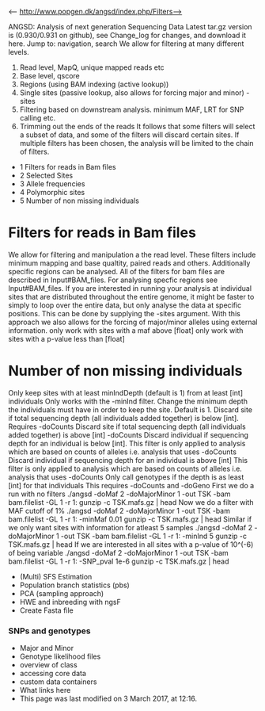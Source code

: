 <-- http://www.popgen.dk/angsd/index.php/Filters-->

ANGSD: Analysis of next generation Sequencing Data
Latest tar.gz version is (0.930/0.931 on github), see Change_log for changes, and download it  here.
Jump to: navigation, search
We allow for filtering at many different levels.
1. Read level, MapQ, unique mapped reads etc
2. Base level, qscore
4. Regions (using BAM indexing (active lookup))
5. Single sites (passive lookup, also allows for forcing major and minor) -sites
6. Filtering based on downstream analysis. minimum MAF, LRT for SNP calling etc.
7. Trimming out the ends of the reads
It follows that some filters will select a subset of data, and some of the filters will discard certain sites. If multiple filters has been chosen, the analysis will be limited to the chain of filters.
* 1 Filters for reads in Bam files
* 2 Selected Sites
* 3 Allele frequencies
* 4 Polymorphic sites
* 5 Number of non missing individuals
# Filters for reads in Bam files
We allow for filtering and manipulation a the read level. These filters include minimum mapping and base qualtity, paired reads and others. Additionally specific regions can be analysed. All of the filters for bam files are described in Input#BAM_files.
For analysing specfic regions see Input#BAM_files. If you are interested in running your analysis at individual sites that are distributed throughout the entire genome, it might be faster to simply to loop over the entire data, but only analyse the data at specific positions. This can be done by supplying the -sites argument. With this approach we also allows for the forcing of major/minor alleles using external information.
only work with sites with a maf above [float]
only work with sites with a p-value less than [float]
# Number of non missing individuals
Only keep sites with at least minIndDepth (default is 1) from at least [int] individuals
Only works with the -minInd filter. Change the minimum depth the individuals must have in order to keep the site. Default is 1.
Discard site if total sequencing depth (all individuals added together) is below [int]. Requires  -doCounts
Discard site if total sequencing depth (all individuals added together) is above [int]  -doCounts
Discard individual if sequencing depth for an individual is below [int]. This filter is only applied to analysis which are based on counts of alleles i.e. analysis that uses  -doCounts
Discard individual if sequencing depth for an individual is above [int] This filter is only applied to analysis which are based on counts of alleles i.e. analysis that uses  -doCounts
Only call genotypes if the depth is as least [int] for that individuals
This requires  -doCounts and -doGeno
First we do a run with no filters
./angsd  -doMaf 2 -doMajorMinor 1 -out TSK -bam bam.filelist -GL 1 -r 1:
gunzip -c TSK.mafs.gz | head
Now we do a filter with MAF cutoff of 1\%
./angsd -doMaf 2 -doMajorMinor 1 -out TSK -bam bam.filelist -GL 1 -r 1: -minMaf 0.01
gunzip -c TSK.mafs.gz | head
Similar if we only want sites with information for atleast 5 samples
./angsd -doMaf 2 -doMajorMinor 1 -out TSK -bam bam.filelist -GL 1 -r 1: -minInd 5
gunzip -c TSK.mafs.gz | head
If we are interested in all sites with a p-value of 10^(-6) of being variable
./angsd -doMaf 2 -doMajorMinor 1 -out TSK -bam bam.filelist -GL 1 -r 1: -SNP_pval 1e-6
gunzip -c TSK.mafs.gz | head
* (Multi) SFS Estimation
* Population branch statistics (pbs)
* PCA (sampling approach)
* HWE and inbreeding with ngsF
* Create Fasta file
### SNPs and genotypes
* Major and Minor
* Genotype likelihood files
* overview of class
* accessing core data
* custom data containers
* What links here
* This page was last modified on 3 March 2017, at 12:16.